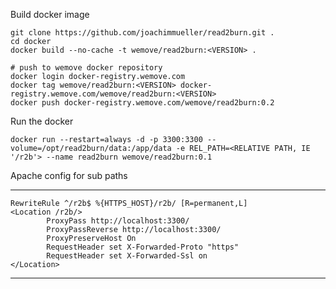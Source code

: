 Build docker image

```
git clone https://github.com/joachimmueller/read2burn.git .
cd docker
docker build --no-cache -t wemove/read2burn:<VERSION> .

# push to wemove docker repository
docker login docker-registry.wemove.com
docker tag wemove/read2burn:<VERSION> docker-registry.wemove.com/wemove/read2burn:<VERSION>
docker push docker-registry.wemove.com/wemove/read2burn:0.2
```

Run the docker

```
docker run --restart=always -d -p 3300:3300 --volume=/opt/read2burn/data:/app/data -e REL_PATH=<RELATIVE PATH, IE '/r2b'> --name read2burn wemove/read2burn:0.1
```

Apache config for sub paths

---
    RewriteRule ^/r2b$ %{HTTPS_HOST}/r2b/ [R=permanent,L]
    <Location /r2b/>
            ProxyPass http://localhost:3300/
            ProxyPassReverse http://localhost:3300/
            ProxyPreserveHost On
            RequestHeader set X-Forwarded-Proto "https"
            RequestHeader set X-Forwarded-Ssl on
    </Location>
---
